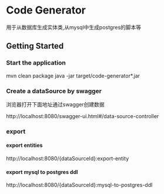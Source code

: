 # Code Generator

用于从数据库生成实体类,从mysql中生成postgres的脚本等

## Getting Started

### Start the application
mvn clean package
java -jar target/code-generator*.jar

 
### Create a dataSource by swagger
浏览器打开下面地址通过swagger创建数据

http://localhost:8080/swagger-ui.html#/data-source-controller

### export 

#### export entities 

http://localhost:8080/{dataSourceId}:export-entity

#### export mysql to postgres ddl


http://localhost:8080/{dataSourceId}:mysql-to-postgres-ddl

